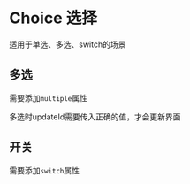# Choice 选择

适用于单选、多选、switch的场景

## 多选

需要添加<code>multiple</code>属性

多选时updateId需要传入正确的值，才会更新界面

## 开关

需要添加<code>switch</code>属性

